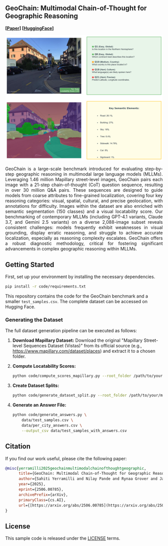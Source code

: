 ## GeoChain: Multimodal Chain-of-Thought for Geographic Reasoning

**[[Paper](https://arxiv.org/abs/2506.00785)] [[HuggingFace](https://huggingface.co/datasets/sahitiy51/geochain)]**

![](assets/geochain-teaser.png)  

<p align="justify">
GeoChain is a large-scale benchmark introduced for evaluating step-by-step geographic reasoning in multimodal large language models (MLLMs). Leveraging 1.46 million Mapillary street-level images, GeoChain pairs each image with a 21-step chain-of-thought (CoT) question sequence, resulting in over 30 million Q&A pairs. These sequences are designed to guide models from coarse attributes to fine-grained localization, covering four key reasoning categories: visual, spatial, cultural, and precise geolocation, with annotations for difficulty. Images within the dataset are also enriched with semantic segmentation (150 classes) and a visual locatability score. Our benchmarking of contemporary MLLMs (including GPT-4.1 variants, Claude 3.7, and Gemini 2.5 variants) on a diverse 2,088-image subset reveals consistent challenges: models frequently exhibit weaknesses in visual grounding, display erratic reasoning, and struggle to achieve accurate localization, especially as reasoning complexity escalates. GeoChain offers a robust diagnostic methodology, critical for fostering significant advancements in complex geographic reasoning within MLLMs.
</p>

## Getting Started

First, set up your environment by installing the necessary dependencies.

```bash
pip install -r code/requirements.txt
```
This repository contains the code for the GeoChain benchmark and a smaller `test_samples.csv`. The complete dataset can be accessed on Hugging Face.

### Generating the Dataset

The full dataset generation pipeline can be executed as follows:

1.  **Download Mapillary Dataset:**
    Download the original "Mapillary Street-level Sequences Dataset (Vistas)" from its official source (e.g., https://www.mapillary.com/dataset/places) and extract it to a chosen folder.

2.  **Compute Locatability Scores:**
    ```bash
    python code/compute_scores_mapillary.py --root_folder /path/to/your/mapillary_image_data
    ```

3.  **Create Dataset Splits:**
    ```bash
    python code/generate_dataset_split.py --root_folder /path/to/your/mapillary_image_data
    ```

4.  **Generate an Answer File:**
    ```bash
    python code/generate_answers.py \
        data/test_samples.csv \
        data/per_city_answers.csv \
        --output_csv data/test_samples_with_answers.csv
    ```

## Citation

If you find our work useful, please cite the following paper:

```bibtex
@misc{yerramilli2025geochainmultimodalchainofthoughtgeographic,
      title={GeoChain: Multimodal Chain-of-Thought for Geographic Reasoning}, 
      author={Sahiti Yerramilli and Nilay Pande and Rynaa Grover and Jayant Sravan Tamarapalli},
      year={2025},
      eprint={2506.00785},
      archivePrefix={arXiv},
      primaryClass={cs.AI},
      url={[https://arxiv.org/abs/2506.00785](https://arxiv.org/abs/2506.00785)}, 
}
```

## License
This sample code is released under the [LICENSE](LICENSE) terms.
